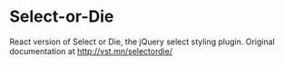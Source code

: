 Select-or-Die
=============

React version of Select or Die, the jQuery select styling plugin. Original documentation at http://vst.mn/selectordie/